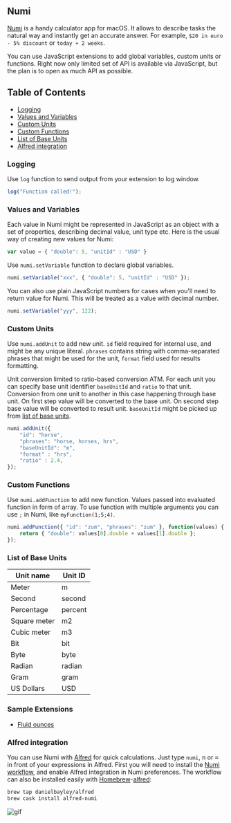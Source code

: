 ## Numi

[Numi](http://numi.io) is a handy calculator app for macOS. It allows to describe tasks the natural way and instantly get an accurate answer. For example, `$20 in euro - 5% discount` or `today + 2 weeks`. 

You can use JavaScript extensions to add global variables, custom units or functions. Right now only limited set of API is available via JavaScript, but the plan is to open as much API as possible.

## Table of Contents

* [Logging](#logging)
* [Values and Variables](#values-and-variables)
* [Custom Units](#custom-units)
* [Custom Functions](#custom-functions)
* [List of Base Units](#list-of-base-units)
* [Alfred integration](#alfred-integration)

### Logging

Use `log` function to send output from your extension to log window. 

```js
log("Function called!");
```

### Values and Variables

Each value in Numi might be represented in JavaScript as an object with a set of properties, describing decimal value, unit type etc. Here is the usual way of creating new values for Numi:

```js
var value = { "double": 5, "unitId" : "USD" }
```

Use `numi.setVariable` function to declare global variables. 

```js
numi.setVariable("xxx", { "double": 5, "unitId" : "USD" });
```

You can also use plain JavaScript numbers for cases when you'll need to return value for Numi. This will be treated as a value with decimal number.

```js
numi.setVariable("yyy", 122);
```

### Custom Units

Use `numi.addUnit` to add new unit. `id` field required for internal use, and might be any unique literal. `phrases` contains string with comma-separated phrases that might be used for the unit, `format` field used for results formatting. 

Unit conversion limited to ratio-based conversion ATM. For each unit you can specify base unit identifier `baseUnitId` and `ratio` to that unit. Conversion from one unit to another in this case happening through base unit. On first step value will be converted to the base unit. On second step base value will be converted to result unit. `baseUnitId` might be picked up from [list of base units](#list-of-base-units). 

```js
numi.addUnit({
    "id": "horse",
    "phrases": "horse, horses, hrs",
    "baseUnitId": "m",
    "format" : "hrs",
    "ratio" : 2.4,
});
```

### Custom Functions

Use `numi.addFunction` to add new function. Values passed into evaluated function in form of array. To use function with multiple arguments you can use `;` in Numi, like `myFunction(1;5;4)`.

```js
numi.addFunction({ "id": "zum", "phrases": "zum" }, function(values) {
    return { "double": values[0].double + values[1].double };
});
```

### List of Base Units

| Unit name | Unit ID |
| --- | --- |
| Meter | m |
| Second | second |
| Percentage | percent |
| Square meter | m2 |
| Cubic meter | m3 |
| Bit | bit |
| Byte | byte |
| Radian | radian |
| Gram | gram |
| US Dollars | USD |


### Sample Extensions

- [Fluid ounces](fluid-ounce.js)

### Alfred integration

You can use Numi with [Alfred](https://alfredapp.com) for quick calculations. Just type `numi`, <kbd>n</kbd> or <kbd>=</kbd> in front of your expressions in Alfred. First you will need to install the [Numi workflow](https://github.com/nikolaeu/Numi-extensions/releases/download/1.2.1/Numi.alfredworkflow), and enable Alfred integration in Numi preferences. The workflow can also be installed easily with [Homebrew](http://brew.sh)-[alfred](https://github.com/danielbayley/homebrew-alfred):

```sh
brew tap danielbayley/alfred
brew cask install alfred-numi
```

![gif](http://numi.io/static/gif/alfred.gif)

